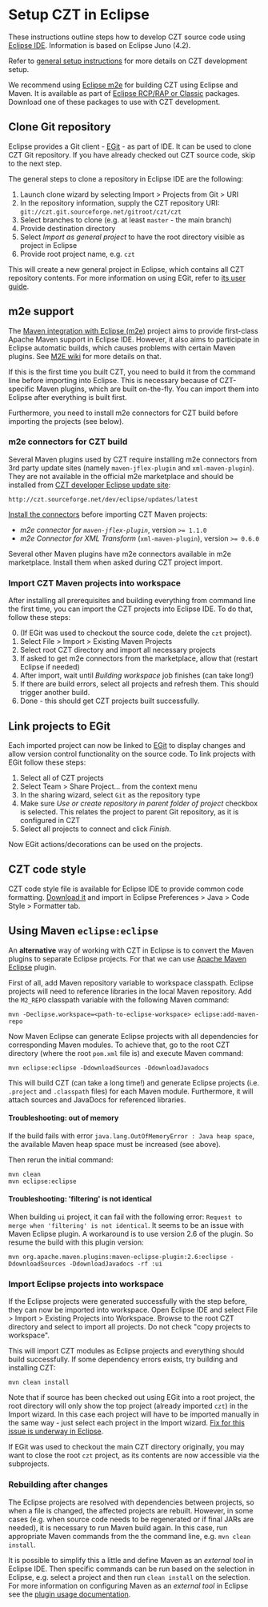 # Setup CZT in Eclipse

These instructions outline steps how to develop CZT source code using
[Eclipse IDE][eclipse]. Information is based on Eclipse Juno (4.2).

Refer to [general setup instructions][setup] for more details on CZT
development setup.

We recommend using [Eclipse m2e][m2e] for building CZT using Eclipse and Maven.
It is available as part of [Eclipse RCP/RAP or Classic][eclipse-download]
packages. Download one of these packages to use with CZT development.

[eclipse]: http://www.eclipse.org
[m2e]: http://www.eclipse.org/m2e/
[eclipse-download]: http://www.eclipse.org/downloads
[setup]: ../setup.html


## Clone Git repository

Eclipse provides a Git client - [EGit][egit] - as part of IDE. It can be used
to clone CZT Git repository. If you have already checked out CZT source code,
skip to the next step.

The general steps to clone a repository in Eclipse IDE are the following:

1.    Launch clone wizard by selecting Import > Projects from Git > URI
2.    In the repository information, supply the CZT repository URI:
      `git://czt.git.sourceforge.net/gitroot/czt/czt`
3.    Select branches to clone (e.g. at least `master` - the main branch)
4.    Provide destination directory
5.    Select _Import as general project_ to have the root directory visible as
      project in Eclipse
6.    Provide root project name, e.g. `czt`

This will create a new general project in Eclipse, which contains all CZT
repository contents. For more information on using EGit, refer
to [its user guide][egit-usage].

[egit]: http://www.eclipse.org/egit/
[egit-usage]: http://wiki.eclipse.org/EGit/User_Guide

## m2e support

The [Maven integration with Eclipse (m2e)][m2e] project aims to provide
first-class Apache Maven support in Eclipse IDE. However, it also aims to
participate in Eclipse automatic builds, which causes problems with certain
Maven plugins. See [M2E wiki][m2e-cover] for more details on that.

If this is the first time you built CZT, you need to build it from the
command line before importing into Eclipse. This is necessary because
of CZT-specific Maven plugins, which are built on-the-fly. You can
import them into Eclipse after everything is built first.

Furthermore, you need to install m2e connectors for CZT build
before importing the projects (see below).

[m2e-cover]: http://wiki.eclipse.org/M2E_plugin_execution_not_covered


### m2e connectors for CZT build

Several Maven plugins used by CZT require installing m2e connectors from
3rd party update sites (namely `maven-jflex-plugin` and `xml-maven-plugin`).
They are not available in the official m2e marketplace and should be installed
from [CZT developer Eclipse update site][czt-dev-p2]:

    http://czt.sourceforge.net/dev/eclipse/updates/latest

[Install the connectors][eclipse-update] before importing CZT Maven projects:

-    _m2e connector for `maven-jflex-plugin`_, version `>= 1.1.0`
-    _m2e Connector for XML Transform_ (`xml-maven-plugin`), version `>= 0.6.0`

Several other Maven plugins have m2e connectors available in m2e marketplace.
Install them when asked during CZT project import.

[czt-dev-p2]: http://czt.sourceforge.net/dev/eclipse/updates/latest
[eclipse-update]: http://www.vogella.com/articles/Eclipse/article.html#plugin_installation


### Import CZT Maven projects into workspace

After installing all prerequisites and building everything from command line
the first time, you can import the CZT projects into Eclipse IDE.
To do that, follow these steps:

0.    (If EGit was used to checkout the source code, delete the `czt` project).
1.    Select File > Import > Existing Maven Projects
2.    Select root CZT directory and import all necessary projects
3.    If asked to get m2e connectors from the marketplace, allow that
      (restart Eclipse if needed)
4.    After import, wait until _Building workspace_ job finishes
      (can take long!)
5.    If there are build errors, select all projects and refresh them.
      This should trigger another build.
6.    Done - this should get CZT projects built successfully.


## Link projects to EGit

Each imported project can now be linked to [EGit][egit] to display changes and
allow version control functionality on the source code. To link projects with
EGit follow these steps:

1.    Select all of CZT projects
2.    Select Team > Share Project... from the context menu
3.    In the sharing wizard, select `Git` as the repository type
4.    Make sure _Use or create repository in parent folder of project_ checkbox
      is selected. This relates the project to parent Git repository, as it is
      configured in CZT
5.    Select all projects to connect and click _Finish_.

Now EGit actions/decorations can be used on the projects.


## CZT code style

CZT code style file is available for Eclipse IDE to provide common code
formatting. [Download it][czt-style] and import in Eclipse Preferences >
Java > Code Style > Formatter tab.

[czt-style]: doc/eclipse-code-format-style.xml


## Using Maven `eclipse:eclipse`

An **alternative** way of working with CZT in Eclipse is to convert the Maven
plugins to separate Eclipse projects. For that we can use
[Apache Maven Eclipse][mvn-eclipse] plugin. 

First of all, add Maven repository variable to workspace classpath. Eclipse
projects will need to reference libraries in the local Maven repository.
Add the `M2_REPO` classpath variable with the following Maven command:
	
	mvn -Declipse.workspace=<path-to-eclipse-workspace> eclipse:add-maven-repo

Now Maven Eclipse can generate Eclipse projects with all dependencies for
corresponding Maven modules. To achieve that, go to the root CZT directory
(where the root `pom.xml` file is) and execute Maven command:
	
	mvn eclipse:eclipse -DdownloadSources -DdownloadJavadocs

This will build CZT (can take a long time!) and generate Eclipse projects
(i.e. `.project` and `.classpath` files) for each Maven module. Furthermore,
it will attach sources and JavaDocs for referenced libraries.

[mvn-eclipse]: http://maven.apache.org/plugins/maven-eclipse-plugin


#### Troubleshooting: out of memory
	
If the build fails with error `java.lang.OutOfMemoryError : Java heap space`,
the available Maven heap space must be increased (see above).
	
Then rerun the initial command:
	
	mvn clean
	mvn eclipse:eclipse


#### Troubleshooting: 'filtering' is not identical

When building `ui` project, it can fail with the following error:
`Request to merge when 'filtering' is not identical`. It seems to be an issue
with Maven Eclipse plugin. A workaround is to use version 2.6 of the plugin.
So resume the build with this plugin version:

	mvn org.apache.maven.plugins:maven-eclipse-plugin:2.6:eclipse -DdownloadSources -DdownloadJavadocs -rf :ui


### Import Eclipse projects into workspace

If the Eclipse projects were generated successfully with the step before,
they can now be imported into workspace. Open Eclipse IDE and select
File > Import > Existing Projects into Workspace. Browse to the root CZT
directory and select to import all projects.
Do not check "copy projects to workspace".

This will import CZT modules as Eclipse projects and everything should build
successfully. If some dependency errors exists, try building and installing CZT:

	mvn clean install
	
Note that if source has been checked out using EGit into a root project,
the root directory will only show the top project (already imported `czt`) in
the Import wizard. In this case each project will have to be imported manually
in the same way - just select each project in the Import wizard.
[Fix for this issue is underway in Eclipse][import-nested-bug].

If EGit was used to checkout the main CZT directory originally, you may want
to close the root `czt` project, as its contents are now
accessible via the subprojects. 

[import-nested-bug]: https://bugs.eclipse.org/bugs/show_bug.cgi?id=144610


### Rebuilding after changes

The Eclipse projects are resolved with dependencies between projects, so when
a file is changed, the affected projects are rebuilt. However, in some cases
(e.g. when source code needs to be regenerated or if final JARs are needed),
it is necessary to run Maven build again. In this case, run appropriate Maven
commands from the the command line, e.g. `mvn clean install`.

It is possible to simplify this a little and define Maven as an _external tool_
in Eclipse IDE. Then specific commands can be run based on the selection in
Eclipse, e.g. select a project and then run `clean install` on the selection.
For more information on configuring Maven as an _external tool_ in Eclipse
see the [plugin usage documentation][mvn-eclipse-usage].

[mvn-eclipse-usage]: http://maven.apache.org/plugins/maven-eclipse-plugin/usage.html
